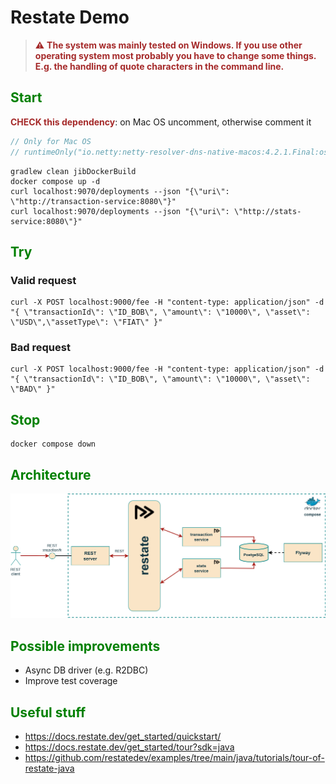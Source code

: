 # Restate Demo


> <span style="color: brown">⚠️ **The system was mainly tested on Windows. If you use other operating system most probably 
> you have to change some things. E.g. the handling of quote characters in the command line.**</span>

## <span style="color: green">Start</span>

<span style="color: brown">**CHECK this dependency**</span>: on Mac OS uncomment, otherwise comment it

```kotlin
// Only for Mac OS
// runtimeOnly("io.netty:netty-resolver-dns-native-macos:4.2.1.Final:osx-x86_64")
```

```shell
gradlew clean jibDockerBuild
docker compose up -d
curl localhost:9070/deployments --json "{\"uri\": \"http://transaction-service:8080\"}"
curl localhost:9070/deployments --json "{\"uri\": \"http://stats-service:8080\"}"
```

## <span style="color: green">Try</span>

### Valid request

```shell
curl -X POST localhost:9000/fee -H "content-type: application/json" -d "{ \"transactionId\": \"ID_BOB\", \"amount\": \"10000\", \"asset\": \"USD\",\"assetType\": \"FIAT\" }"
```

### Bad request

```shell
curl -X POST localhost:9000/fee -H "content-type: application/json" -d "{ \"transactionId\": \"ID_BOB\", \"amount\": \"10000\", \"asset\": \"BAD\" }"
```

## <span style="color: green">Stop</span>

```shell
docker compose down
```

## <span style="color: green">Architecture</span>

![restate.svg](restate.svg)

## <span style="color: green">Possible improvements</span>

- Async DB driver (e.g. R2DBC)
- Improve test coverage

## <span style="color: green">Useful stuff</span>

- https://docs.restate.dev/get_started/quickstart/
- https://docs.restate.dev/get_started/tour?sdk=java
- https://github.com/restatedev/examples/tree/main/java/tutorials/tour-of-restate-java
